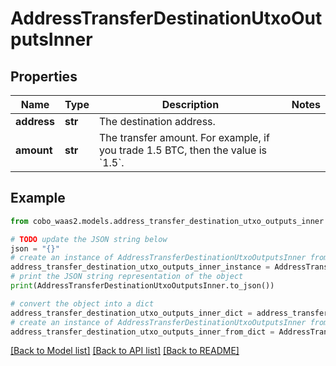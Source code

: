 # AddressTransferDestinationUtxoOutputsInner


## Properties

Name | Type | Description | Notes
------------ | ------------- | ------------- | -------------
**address** | **str** | The destination address. | 
**amount** | **str** | The transfer amount. For example, if you trade 1.5 BTC, then the value is &#x60;1.5&#x60;.  | 

## Example

```python
from cobo_waas2.models.address_transfer_destination_utxo_outputs_inner import AddressTransferDestinationUtxoOutputsInner

# TODO update the JSON string below
json = "{}"
# create an instance of AddressTransferDestinationUtxoOutputsInner from a JSON string
address_transfer_destination_utxo_outputs_inner_instance = AddressTransferDestinationUtxoOutputsInner.from_json(json)
# print the JSON string representation of the object
print(AddressTransferDestinationUtxoOutputsInner.to_json())

# convert the object into a dict
address_transfer_destination_utxo_outputs_inner_dict = address_transfer_destination_utxo_outputs_inner_instance.to_dict()
# create an instance of AddressTransferDestinationUtxoOutputsInner from a dict
address_transfer_destination_utxo_outputs_inner_from_dict = AddressTransferDestinationUtxoOutputsInner.from_dict(address_transfer_destination_utxo_outputs_inner_dict)
```
[[Back to Model list]](../README.md#documentation-for-models) [[Back to API list]](../README.md#documentation-for-api-endpoints) [[Back to README]](../README.md)


